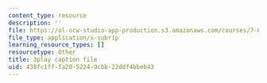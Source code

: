 ```yaml
---
content_type: resource
description: ''
file: https://ol-ocw-studio-app-production.s3.amazonaws.com/courses/7-01sc-fundamentals-of-biology-fall-2011/438fc1fffa2052249cbb22ddf4bbeb43_o_1dTvszV4Y.vtt
file_type: application/x-subrip
learning_resource_types: []
resourcetype: Other
title: 3play caption file
uid: 438fc1ff-fa20-5224-9cbb-22ddf4bbeb43
---
```

